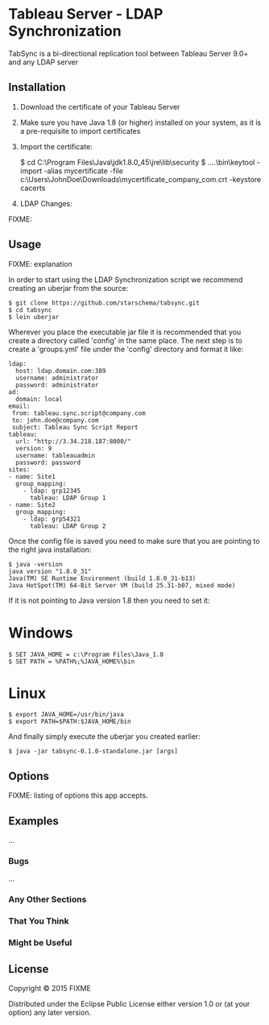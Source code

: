 ﻿# Tableau Server - LDAP Synchronization

TabSync is a bi-directional replication tool between Tableau Server 9.0+ and any LDAP server 

## Installation

1) Download the certificate of your Tableau Server

2) Make sure you have Java 1.8 (or higher) installed on your system, as it is a pre-requisite to import certificates

3) Import the certificate:


    $ cd C:\Program Files\Java\jdk1.8.0_45\jre\lib\security
    $ ..\..\bin\keytool -import -alias mycertificate -file c:\Users\JohnDoe\Downloads\mycertificate_company_com.crt  -keystore cacerts

4) LDAP Changes:
 
FIXME:

## Usage

FIXME: explanation

In order to start using the LDAP Synchronization script we recommend creating an uberjar from the source:

    $ git clone https://github.com/starschema/tabsync.git
    $ cd tabsync
    $ lein uberjar

Wherever you place the executable jar file it is recommended that you create a directory called 'config' in the same place. The next step is to create a 'groups.yml' file under the 'config' directory and format it like:

    ldap:
      host: ldap.domain.com:389
      username: administrator
      password: administrator
    ad:
      domain: local
    email:
     from: tableau.sync.script@company.com
     to: john.doe@company.com
     subject: Tableau Sync Script Report
    tableau:
      url: "http://3.34.218.187:8000/"
      version: 9
      username: tableauadmin
      password: password
    sites:
    - name: Site1
      group_mapping:
        - ldap: grp12345
          tableau: LDAP Group 1
    - name: Site2
      group_mapping:
        - ldap: grp54321
          tableau: LDAP Group 2

Once the config file is saved you need to make sure that you are pointing to the right java installation:

    $ java -version
    java version "1.8.0_31"
    Java(TM) SE Runtime Environment (build 1.8.0_31-b13)
    Java HotSpot(TM) 64-Bit Server VM (build 25.31-b07, mixed mode)

If it is not pointing to Java version 1.8 then you need to set it:

# Windows

    $ SET JAVA_HOME = c:\Program Files\Java_1.8
    $ SET PATH = %PATH%;%JAVA_HOME%\bin

# Linux

    $ export JAVA_HOME=/usr/bin/java
    $ export PATH=$PATH:$JAVA_HOME/bin

And finally simply execute the uberjar you created earlier:



    $ java -jar tabsync-0.1.0-standalone.jar [args]

## Options

FIXME: listing of options this app accepts.

## Examples

...

### Bugs

...

### Any Other Sections
### That You Think
### Might be Useful

## License

Copyright © 2015 FIXME

Distributed under the Eclipse Public License either version 1.0 or (at
your option) any later version.

